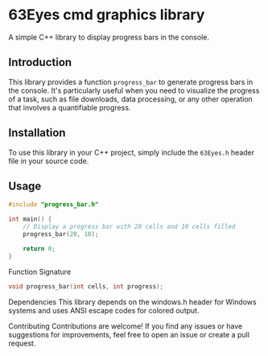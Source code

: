 # 63Eyes cmd graphics library

A simple C++ library to display progress bars in the console.

## Introduction

This library provides a function `progress_bar` to generate progress bars in the console. It's particularly useful when you need to visualize the progress of a task, such as file downloads, data processing, or any other operation that involves a quantifiable progress.

## Installation

To use this library in your C++ project, simply include the `63Eyes.h` header file in your source code.

## Usage

```cpp
#include "progress_bar.h"

int main() {
    // Display a progress bar with 20 cells and 10 cells filled
    progress_bar(20, 10);

    return 0;
}
```
Function Signature

```cpp
void progress_bar(int cells, int progress);
```

Dependencies
This library depends on the windows.h header for Windows systems and uses ANSI escape codes for colored output.

Contributing
Contributions are welcome! If you find any issues or have suggestions for improvements, feel free to open an issue or create a pull request.
